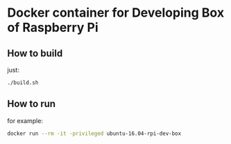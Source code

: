 Docker container for Developing Box of Raspberry Pi
====

How to build
----
just:

```
./build.sh
```

How to run
---
for example:

```bash
docker run --rm -it -privileged ubuntu-16.04-rpi-dev-box
```
